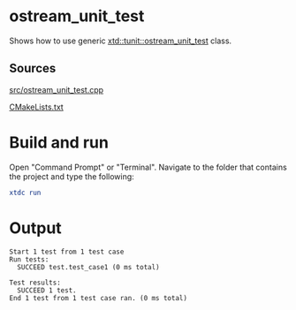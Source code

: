 # ostream_unit_test

Shows how to use generic [xtd::tunit::ostream_unit_test](https://gammasoft71.github.io/xtd/reference_guides/latest/classxtd_1_1tunit_1_1ostream__unit__test.html) class.

## Sources

[src/ostream_unit_test.cpp](src/ostream_unit_test.cpp)

[CMakeLists.txt](CMakeLists.txt)

# Build and run

Open "Command Prompt" or "Terminal". Navigate to the folder that contains the project and type the following:

```cmake
xtdc run
```

# Output

```
Start 1 test from 1 test case
Run tests:
  SUCCEED test.test_case1 (0 ms total)

Test results:
  SUCCEED 1 test.
End 1 test from 1 test case ran. (0 ms total)
```
